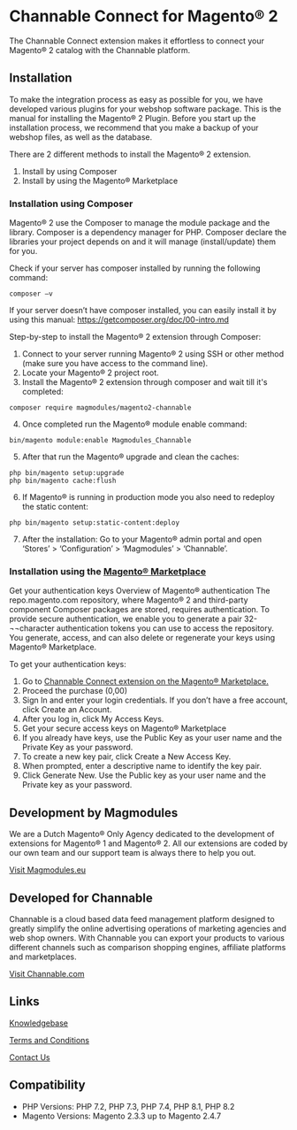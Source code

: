 # Channable Connect for Magento® 2

The Channable Connect extension makes it effortless to connect your Magento® 2 catalog with the Channable platform.

## Installation
To make the integration process as easy as possible for you, we have developed various plugins for your webshop software package. 
This is the manual for installing the Magento® 2 Plugin.
Before you start up the installation process, we recommend that you make a backup of your webshop files, as well as the database.

There are 2 different methods to install the Magento® 2 extension.
1.	Install by using Composer 
2.	Install by using the Magento® Marketplace
   
### Installation using Composer ###
Magento® 2 use the Composer to manage the module package and the library. Composer is a dependency manager for PHP. Composer declare the libraries your project depends on and it will manage (install/update) them for you.

Check if your server has composer installed by running the following command:
```
composer –v
``` 
If your server doesn’t have composer installed, you can easily install it by using this manual: https://getcomposer.org/doc/00-intro.md

Step-by-step to install the Magento® 2 extension through Composer:

1.	Connect to your server running Magento® 2 using SSH or other method (make sure you have access to the command line).
2.	Locate your Magento® 2 project root.
3.	Install the Magento® 2 extension through composer and wait till it's completed:
```
composer require magmodules/magento2-channable
``` 
4.	Once completed run the Magento® module enable command:
```
bin/magento module:enable Magmodules_Channable
``` 
5.	After that run the Magento® upgrade and clean the caches:
```
php bin/magento setup:upgrade
php bin/magento cache:flush
```
6.  If Magento® is running in production mode you also need to redeploy the static content:
```
php bin/magento setup:static-content:deploy
```
7.  After the installation: Go to your Magento® admin portal and open ‘Stores’ > ‘Configuration’ > ‘Magmodules’ > ‘Channable’.
   
### Installation using the [Magento® Marketplace](https://marketplace.magento.com/magmodules-magento2-channable.html) ###
Get your authentication keys
Overview of Magento® authentication
The repo.magento.com repository, where Magento® 2 and third-party component Composer packages are stored, requires authentication. To provide secure authentication, we enable you to generate a pair 32-¬¬character authentication tokens you can use to access the repository. You generate, access, and can also delete or regenerate your keys using Magento® Marketplace.
   
To get your authentication keys:
   
1. Go to [Channable Connect extension on the Magento® Marketplace.](https://marketplace.magento.com/magmodules-magento2-channable.html)
2. Proceed the purchase (0,00)
2. Sign In and enter your login credentials. If you don’t have a free account, click Create an Account.   
3. After you log in, click My Access Keys.
4. Get your secure access keys on Magento® Marketplace
5. If you already have keys, use the Public Key as your user name and the Private Key as your password.
6. To create a new key pair, click Create a New Access Key.
7. When prompted, enter a descriptive name to identify the key pair.
8. Click Generate New. Use the Public key as your user name and the Private key as your password.
   
## Development by Magmodules

We are a Dutch Magento® Only Agency dedicated to the development of extensions for Magento® 1 and Magento® 2. All our extensions are coded by our own team and our support team is always there to help you out. 

[Visit Magmodules.eu](https://www.magmodules.eu/)

## Developed for Channable

Channable is a cloud based data feed management platform designed to greatly simplify the online advertising operations of marketing agencies and web shop owners. With Channable you can export your products to various different channels such as comparison shopping engines, affiliate platforms and marketplaces. 

[Visit Channable.com](https://www.channable.com/)

## Links

[Knowledgebase](https://www.magmodules.eu/help/magento2-channable)

[Terms and Conditions](https://www.magmodules.eu/terms.html)

[Contact Us](https://www.magmodules.eu/contact-us.html)

## Compatibility

* PHP Versions: PHP 7.2, PHP 7.3, PHP 7.4, PHP 8.1, PHP 8.2
* Magento Versions: Magento 2.3.3 up to Magento 2.4.7
